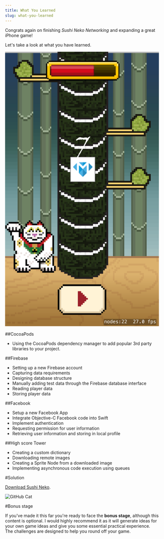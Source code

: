 ```yaml
---
title: What You Learned
slug: what-you-learned
---
```


Congrats again on finishing *Sushi Neko Networking* and expanding a great iPhone game!

Let's take a look at what you have learned.

![The game](../Tutorial-Images/screenshot_social_place.png)

##CocoaPods

- Using the CocoaPods dependency manager to add popular 3rd party libraries to your project.

##Firebase

- Setting up a new Firebase account
- Capturing data requirements
- Designing database structure
- Manually adding test data through the Firebase database interface
- Reading player data
- Storing player data

##Facebook

- Setup a new Facebook App
- Integrate Objective-C Facebook code into Swift
- Implement authentication
- Requesting permission for user information
- Retrieving user information and storing in local profile

##High score Tower

- Creating a custom dictionary
- Downloading remote images
- Creating a Sprite Node from a downloaded image
- Implementing asynchronous code execution using queues

#Solution

[Download Sushi Neko](https://github.com/MakeSchool-Tutorials/Sushi-Neko-Networking-SpriteKit-Swift-Solution).

![GitHub Cat](https://static.makegameswith.us/gamernews_images/TVZ2mTmQpl/labtocat.png)

#Bonus stage

If you've made it this far you're ready to face the **bonus stage**, although this content is optional.  I would highly recommend it as it will generate ideas for your own game ideas and give you some essential practical experience.  The challenges are designed to help you round off your game.
